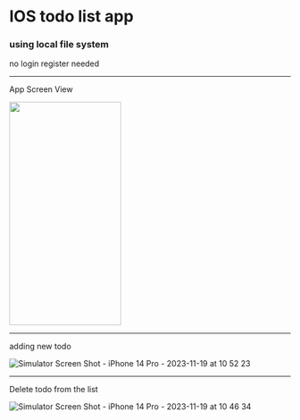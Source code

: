 
# IOS todo list app

### using local file system

no login register needed

---
App Screen View

<img src="https://github.com/shameem17/ios-Todo/assets/53037559/e0e325df-dec1-4d48-abfe-ece878b9eeb8" data-canonical-src="https://github.com/shameem17/ios-Todo/assets/53037559/e0e325df-dec1-4d48-abfe-ece878b9eeb8" width="200" height="400" />
<!--![Simulator Screen Shot - iPhone 14 Pro - 2023-11-19 at 10 52 31](https://github.com/shameem17/ios-Todo/assets/53037559/e0e325df-dec1-4d48-abfe-ece878b9eeb8)-->
<!---->



---
adding new todo


![Simulator Screen Shot - iPhone 14 Pro - 2023-11-19 at 10 52 23](https://github.com/shameem17/ios-Todo/assets/53037559/bc13a538-9323-46a6-ac6e-f67dc9ca01cf)



--- 
Delete todo from the list


![Simulator Screen Shot - iPhone 14 Pro - 2023-11-19 at 10 46 34](https://github.com/shameem17/ios-Todo/assets/53037559/87223d5e-d019-4fdb-8480-4374f4b6f759)



